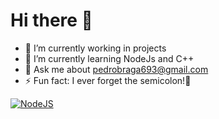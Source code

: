 # Hi there 👋

- 🔭 I’m currently working in projects
- 🌱 I’m currently learning NodeJs and C++
- 💬 Ask me about [pedrobraga693@gmail.com](mailto:pedrobraga693@gmail.com)
- ⚡ Fun fact: I ever forget the semicolon!🤣

[<img alt="NodeJS" src="https://img.shields.io/badge/node.js-%2343853D.svg?&style=for-the-badge&logo=node.js&logoColor=white"/>](google.com)
